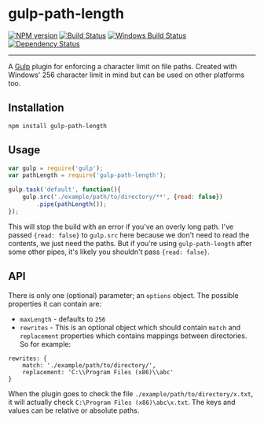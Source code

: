 gulp-path-length 
===

[![NPM version][npm-image]][npm-url] [![Build Status][travis-image]][travis-url] [![Windows Build Status][appveyor-image]][appveyor-url] [![Dependency Status][depstat-image]][depstat-url] 

---

A [Gulp](gulpjs.com) plugin for enforcing a character limit on file paths. Created with Windows' 256 character limit in mind but can be used on other platforms too.

## Installation

```shell
npm install gulp-path-length
```

## Usage

```javascript
var gulp = require('gulp');
var pathLength = require('gulp-path-length');

gulp.task('default', function(){
    gulp.src('./example/path/to/directory/**', {read: false})
        .pipe(pathLength()); 
});
```

This will stop the build with an error if you've an overly long path. I've passed `{read: false}` to `gulp.src` here because we don't need to read the contents, we just need the paths. But if you're using `gulp-path-length` after some other pipes, it's likely you shouldn't pass `{read: false}`.

## API

There is only one (optional) parameter; an `options` object. The possible properties it can contain are:
- `maxLength` - defaults to `256`
- `rewrites` - This is an optional object which should contain `match` and  `replacement` properties which contains mappings between directories. So for example:
```
rewrites: {
    match: './example/path/to/directory/',
    replacement: 'C:\\Program Files (x86)\\abc'
}
```
When the plugin goes to check the file `./example/path/to/directory/x.txt`, it will actually check `C:\Program Files (x86)\abc\x.txt`. The keys and values can be relative or absolute paths.


[npm-url]: https://npmjs.org/package/gulp-path-length
[npm-image]: http://img.shields.io/npm/v/gulp-path-length.svg?style=flat

[travis-url]: http://travis-ci.org/Teamwork/gulp-path-length
[travis-image]: http://img.shields.io/travis/Teamwork/gulp-path-length.svg?style=flat

[appveyor-url]: https://ci.appveyor.com/project/4ver/gulp-path-length/branch/master
[appveyor-image]: https://ci.appveyor.com/api/projects/status/tradq3vg1hoah36j/branch/master?svg=true

[depstat-url]: https://david-dm.org/Teamwork/gulp-path-length
[depstat-image]: https://david-dm.org/Teamwork/gulp-path-length.svg?style=flat
